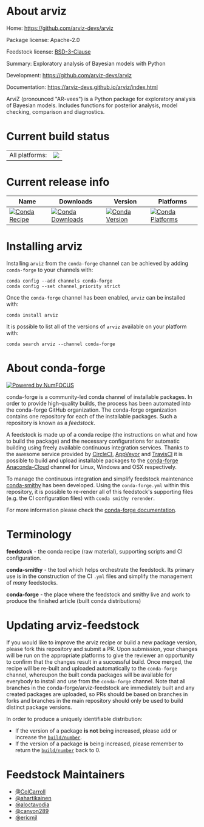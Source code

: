 About arviz
===========

Home: https://github.com/arviz-devs/arviz

Package license: Apache-2.0

Feedstock license: [BSD-3-Clause](https://github.com/conda-forge/arviz-feedstock/blob/main/LICENSE.txt)

Summary: Exploratory analysis of Bayesian models with Python

Development: https://github.com/arviz-devs/arviz

Documentation: https://arviz-devs.github.io/arviz/index.html

ArviZ (pronounced "AR-vees") is a Python package for exploratory analysis
of Bayesian models. Includes functions for posterior analysis, model
checking, comparison and diagnostics.


Current build status
====================


<table><tr><td>All platforms:</td>
    <td>
      <a href="https://dev.azure.com/conda-forge/feedstock-builds/_build/latest?definitionId=6787&branchName=main">
        <img src="https://dev.azure.com/conda-forge/feedstock-builds/_apis/build/status/arviz-feedstock?branchName=main">
      </a>
    </td>
  </tr>
</table>

Current release info
====================

| Name | Downloads | Version | Platforms |
| --- | --- | --- | --- |
| [![Conda Recipe](https://img.shields.io/badge/recipe-arviz-green.svg)](https://anaconda.org/conda-forge/arviz) | [![Conda Downloads](https://img.shields.io/conda/dn/conda-forge/arviz.svg)](https://anaconda.org/conda-forge/arviz) | [![Conda Version](https://img.shields.io/conda/vn/conda-forge/arviz.svg)](https://anaconda.org/conda-forge/arviz) | [![Conda Platforms](https://img.shields.io/conda/pn/conda-forge/arviz.svg)](https://anaconda.org/conda-forge/arviz) |

Installing arviz
================

Installing `arviz` from the `conda-forge` channel can be achieved by adding `conda-forge` to your channels with:

```
conda config --add channels conda-forge
conda config --set channel_priority strict
```

Once the `conda-forge` channel has been enabled, `arviz` can be installed with:

```
conda install arviz
```

It is possible to list all of the versions of `arviz` available on your platform with:

```
conda search arviz --channel conda-forge
```


About conda-forge
=================

[![Powered by
NumFOCUS](https://img.shields.io/badge/powered%20by-NumFOCUS-orange.svg?style=flat&colorA=E1523D&colorB=007D8A)](https://numfocus.org)

conda-forge is a community-led conda channel of installable packages.
In order to provide high-quality builds, the process has been automated into the
conda-forge GitHub organization. The conda-forge organization contains one repository
for each of the installable packages. Such a repository is known as a *feedstock*.

A feedstock is made up of a conda recipe (the instructions on what and how to build
the package) and the necessary configurations for automatic building using freely
available continuous integration services. Thanks to the awesome service provided by
[CircleCI](https://circleci.com/), [AppVeyor](https://www.appveyor.com/)
and [TravisCI](https://travis-ci.com/) it is possible to build and upload installable
packages to the [conda-forge](https://anaconda.org/conda-forge)
[Anaconda-Cloud](https://anaconda.org/) channel for Linux, Windows and OSX respectively.

To manage the continuous integration and simplify feedstock maintenance
[conda-smithy](https://github.com/conda-forge/conda-smithy) has been developed.
Using the ``conda-forge.yml`` within this repository, it is possible to re-render all of
this feedstock's supporting files (e.g. the CI configuration files) with ``conda smithy rerender``.

For more information please check the [conda-forge documentation](https://conda-forge.org/docs/).

Terminology
===========

**feedstock** - the conda recipe (raw material), supporting scripts and CI configuration.

**conda-smithy** - the tool which helps orchestrate the feedstock.
                   Its primary use is in the construction of the CI ``.yml`` files
                   and simplify the management of *many* feedstocks.

**conda-forge** - the place where the feedstock and smithy live and work to
                  produce the finished article (built conda distributions)


Updating arviz-feedstock
========================

If you would like to improve the arviz recipe or build a new
package version, please fork this repository and submit a PR. Upon submission,
your changes will be run on the appropriate platforms to give the reviewer an
opportunity to confirm that the changes result in a successful build. Once
merged, the recipe will be re-built and uploaded automatically to the
`conda-forge` channel, whereupon the built conda packages will be available for
everybody to install and use from the `conda-forge` channel.
Note that all branches in the conda-forge/arviz-feedstock are
immediately built and any created packages are uploaded, so PRs should be based
on branches in forks and branches in the main repository should only be used to
build distinct package versions.

In order to produce a uniquely identifiable distribution:
 * If the version of a package **is not** being increased, please add or increase
   the [``build/number``](https://docs.conda.io/projects/conda-build/en/latest/resources/define-metadata.html#build-number-and-string).
 * If the version of a package **is** being increased, please remember to return
   the [``build/number``](https://docs.conda.io/projects/conda-build/en/latest/resources/define-metadata.html#build-number-and-string)
   back to 0.

Feedstock Maintainers
=====================

* [@ColCarroll](https://github.com/ColCarroll/)
* [@ahartikainen](https://github.com/ahartikainen/)
* [@aloctavodia](https://github.com/aloctavodia/)
* [@canyon289](https://github.com/canyon289/)
* [@ericmjl](https://github.com/ericmjl/)

